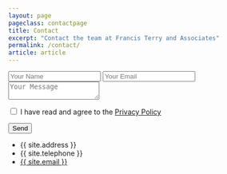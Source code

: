 ```yaml
---
layout: page
pageclass: contactpage
title: Contact
excerpt: "Contact the team at Francis Terry and Associates"
permalink: /contact/
article: article
---
```


<form action="https://formzest.lemonarc.com/773ffef4-d646-47df-94a8-69eeac026144" method="post" id="contact-form" onsubmit="if(document.getElementById('agree').checked) { return true; } else { alert('Please indicate that you have read and agree to the Privacy Policy'); return false; }">
	<input type="text" name="_gotcha" style="display:none" />
	<input type="hidden" name="_next" value="{{ site.url }}/contact-success/">
	<input type="hidden" name="_subject" value="Francis Terry and Associates Contact Form" />
	<input type="text" name="Name" placeholder="Your Name" required>
	<input type="email" name="_replyto" placeholder="Your Email" required>
	<textarea name="Message" placeholder="Your Message" required></textarea>
	<p><input type="checkbox" name="checkbox" value="check" id="agree" required /> I have read and agree to the <a href="/privacy" alt="Privacy Policy" rel="noopener" target="_blank">Privacy Policy</a></p>
	<div class="g-recaptcha" data-sitekey="6LcACVkaAAAAAIkw4UN1HXgwV0TQC-WU6ZQJsazw"></div>
    <input type="submit" value="Send">
</form>

<script src="https://www.google.com/recaptcha/api.js" async defer>
</script>

<ul class="contact-list">
	<li class="contact-address">{{ site.address }}</li>
	<li class="contact-tel">{{ site.telephone }}</li>
	<li class="contact-email"><a href="mailto:{{ site.email }}">{{ site.email }}</a></li>
</ul>